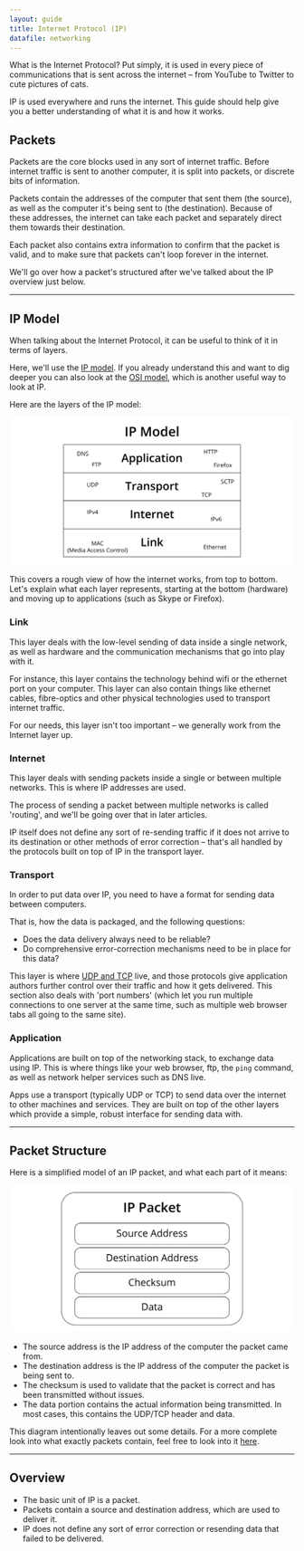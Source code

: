 ```yaml
---
layout: guide
title: Internet Protocol (IP)
datafile: networking
---
```

What is the Internet Protocol? Put simply, it is used in every piece of communications that is sent across the internet – from YouTube to Twitter to cute pictures of cats.

IP is used everywhere and runs the internet. This guide should help give you a better understanding of what it is and how it works.


## Packets

Packets are the core blocks used in any sort of internet traffic. Before internet traffic is sent to another computer, it is split into packets, or discrete bits of information.

Packets contain the addresses of the computer that sent them (the source), as well as the computer it's being sent to (the destination). Because of these addresses, the internet can take each packet and separately direct them towards their destination.

Each packet also contains extra information to confirm that the packet is valid, and to make sure that packets can't loop forever in the internet.

We'll go over how a packet's structured after we've talked about the IP overview just below.


---


## IP Model

When talking about the Internet Protocol, it can be useful to think of it in terms of layers.

Here, we'll use the [IP model](https://en.wikipedia.org/wiki/Internet_protocol_suite). If you already understand this and want to dig deeper you can also look at the [OSI model](https://en.wikipedia.org/wiki/OSI_model), which is another useful way to look at IP.

Here are the layers of the IP model:

![IP model](img/ip/ip-model.svg "IP model")

This covers a rough view of how the internet works, from top to bottom. Let's explain what each layer represents, starting at the bottom (hardware) and moving up to applications (such as Skype or Firefox).


### Link

This layer deals with the low-level sending of data inside a single network, as well as hardware and the communication mechanisms that go into play with it.

For instance, this layer contains the technology behind wifi or the ethernet port on your computer. This layer can also contain things like ethernet cables, fibre-optics and other physical technologies used to transport internet traffic.

For our needs, this layer isn't too important – we generally work from the Internet layer up.


### Internet

This layer deals with sending packets inside a single or between multiple networks. This is where IP addresses are used.

The process of sending a packet between multiple networks is called 'routing', and we'll be going over that in later articles.

IP itself does not define any sort of re-sending traffic if it does not arrive to its destination or other methods of error correction – that's all handled by the protocols built on top of IP in the transport layer.


### Transport

In order to put data over IP, you need to have a format for sending data between computers.

That is, how the data is packaged, and the following questions:

* Does the data delivery always need to be reliable?
* Do comprehensive error-correction mechanisms need to be in place for this data?

This layer is where [UDP and TCP](udptcp) live, and those protocols give application authors further control over their traffic and how it gets delivered. This section also deals with 'port numbers' (which let you run multiple connections to one server at the same time, such as multiple web browser tabs all going to the same site).


### Application

Applications are built on top of the networking stack, to exchange data using IP. This is where things like your web browser, ftp, the `ping` command, as well as network helper services such as DNS live.

Apps use a transport (typically UDP or TCP) to send data over the internet to other machines and services. They are built on top of the other layers which provide a simple, robust interface for sending data with.


---


## Packet Structure

Here is a simplified model of an IP packet, and what each part of it means:

![Rough IP Packet](img/ip/rough-packet-layout.svg "Rough IP Packet")

* The source address is the IP address of the computer the packet came from.
* The destination address is the IP address of the computer the packet is being sent to.
* The checksum is used to validate that the packet is correct and has been transmitted without issues.
* The data portion contains the actual information being transmitted. In most cases, this contains the UDP/TCP header and data.

This diagram intentionally leaves out some details. For a more complete look into what exactly packets contain, feel free to look into it [here](http://www.networksorcery.com/enp/protocol/ip.htm).


---


## Overview

* The basic unit of IP is a packet.
* Packets contain a source and destination address, which are used to deliver it.
* IP does not define any sort of error correction or resending data that failed to be delivered.
